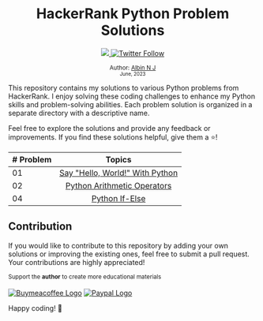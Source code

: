 <div align="center">

  <h1> HackerRank Python Problem Solutions</h1>
  <a class="header-badge" target="_blank" href="https://www.linkedin.com/in/albinnj/">
  <img src="https://img.shields.io/badge/style--5eba00.svg?label=LinkedIn&logo=linkedin&style=social">
  </a>

  <a class="header-badge" target="_blank" href="https://twitter.com/iamalbinnj">
  <img alt="Twitter Follow" src="https://img.shields.io/twitter/follow/iamalbinnj?style=social">
  </a>

<sub>Author: <a href="https://iamalbinnj.github.io/albinnj.github.io/" target="_blank">Albin N J</a><br>
<small> June, 2023</small></sub>

</div>

This repository contains my solutions to various Python problems from HackerRank. I enjoy solving these coding challenges to enhance my Python skills and problem-solving abilities. Each problem solution is organized in a separate directory with a descriptive name.

Feel free to explore the solutions and provide any feedback or improvements. If you find these solutions helpful, give them a ⭐️!


  | # Problem |                                                     Topics                                                            |
  | --------  | :-------------------------------------------------------------------------------------------------------------------: |
  |    01     |                             [Say "Hello, World!" With Python](./1%23Helloworld/python-helloworld.md)                  |
  |    02     |                  [Python Arithmetic Operators](./2%23Arithmeticoperators/python-arithmeticoperators.md)               |
  |    04     |                             [Python If-Else](./4%23IfElse/python-ifelse.md)                                           |


## Contribution

If you would like to contribute to this repository by adding your own solutions or improving the existing ones, feel free to submit a pull request. Your contributions are highly appreciated!

<div>
<small>Support the <strong>author</strong> to create more educational materials</small> <br /><br>  
<a href = "https://www.buymeacoffee.com/iamalbinnj"><img src='https://img.shields.io/badge/Buy%20Me%20a%20Coffee-ffdd00?style=for-the-badge&logo=buy-me-a-coffee&logoColor=black' alt='Buymeacoffee Logo'/></a>
<a href = "https://www.paypal.com/paypalme/iamalbinnj"><img src='https://img.shields.io/badge/PayPal-00457C?style=for-the-badge&logo=paypal&logoColor=white' alt='Paypal Logo'/></a>
</div>

Happy coding! 🚀